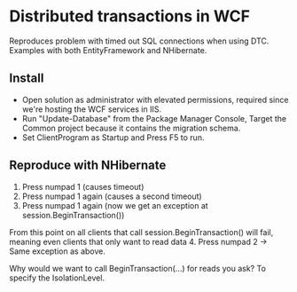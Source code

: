 # Distributed transactions in WCF

Reproduces problem with timed out SQL connections when using DTC. Examples with both EntityFramework and NHibernate.

## Install

* Open solution as administrator with elevated permissions, required since we're hosting the WCF services in IIS.
* Run "Update-Database" from the Package Manager Console, Target the Common project because it contains the migration schema.
* Set ClientProgram as Startup and Press F5 to run.

## Reproduce with NHibernate

 1. Press numpad 1 (causes timeout)
 2. Press numpad 1 again (causes a second timeout)
 3. Press numpad 1 again (now we get an exception at session.BeginTransaction())

From this point on all clients that call session.BeginTransaction() will fail, meaning even clients that only want to read data
 4. Press numpad 2 -> Same exception as above.

Why would we want to call BeginTransaction(...) for reads you ask? To specify the IsolationLevel.
